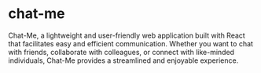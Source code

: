 # chat-me
 Chat-Me, a lightweight and user-friendly web application built with React that facilitates easy and efficient communication. Whether you want to chat with friends, collaborate with colleagues, or connect with like-minded individuals, Chat-Me provides a streamlined and enjoyable experience.
